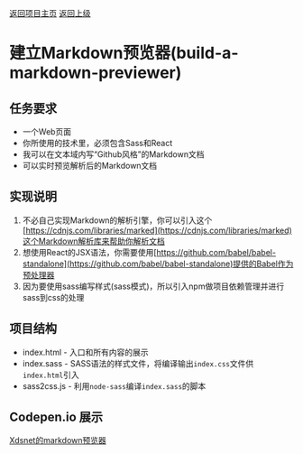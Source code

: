 [返回项目主页](https://github.com/xdsnet/freecodecamp-prj/)  [返回上级](../)
#  建立Markdown预览器(build-a-markdown-previewer)

## 任务要求
* 一个Web页面
* 你所使用的技术里，必须包含Sass和React
* 我可以在文本域内写“Github风格”的Markdown文档
* 可以实时预览解析后的Markdown文档



## 实现说明
1. 不必自己实现Markdown的解析引擎，你可以引入这个[https://cdnjs.com/libraries/marked](https://cdnjs.com/libraries/marked)这个Markdown解析库来帮助你解析文档
2. 想使用React的JSX语法，你需要使用[https://github.com/babel/babel-standalone](https://github.com/babel/babel-standalone)提供的Babel作为预处理器
3. 因为要使用sass编写样式(sass模式)，所以引入npm做项目依赖管理并进行sass到css的处理


## 项目结构
* index.html - 入口和所有内容的展示
* index.sass - SASS语法的样式文件，将编译输出`index.css`文件供`index.html`引入
* sass2css.js - 利用`node-sass`编译`index.sass`的脚本

## Codepen.io 展示
[Xdsnet的markdown预览器](https://codepen.io/xdsnet/full/gLvveb)